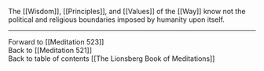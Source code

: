The [[Wisdom]], [[Principles]], and [[Values]] of the [[Way]] know not the political and religious boundaries imposed by humanity upon itself. 

___

Forward to [[Meditation 523]]  
Back to [[Meditation 521]]  
Back to table of contents [[The Lionsberg Book of Meditations]]  